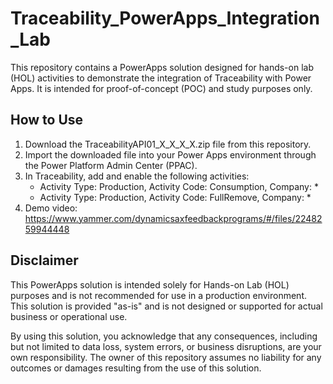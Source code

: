 # Traceability_PowerApps_Integration_Lab
This repository contains a PowerApps solution designed for hands-on lab (HOL) activities to demonstrate the integration of Traceability with Power Apps. It is intended for proof-of-concept (POC) and study purposes only.

## How to Use
1. Download the TraceabilityAPI01_X_X_X_X.zip file from this repository.
2. Import the downloaded file into your Power Apps environment through the Power Platform Admin Center (PPAC).
3. In Traceability, add and enable the following activities:
     - Activity Type: Production, Activity Code: Consumption, Company: *
     - Activity Type: Production, Activity Code: FullRemove, Company: *
4. Demo video: https://www.yammer.com/dynamicsaxfeedbackprograms/#/files/2248259944448

## Disclaimer
This PowerApps solution is intended solely for Hands-on Lab (HOL) purposes and is not recommended for use in a production environment. This solution is provided "as-is" and is not designed or supported for actual business or operational use.

By using this solution, you acknowledge that any consequences, including but not limited to data loss, system errors, or business disruptions, are your own responsibility. The owner of this repository assumes no liability for any outcomes or damages resulting from the use of this solution.
